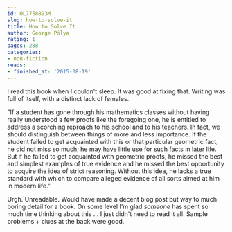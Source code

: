 ```yaml
---
id: OL7758893M
slug: how-to-solve-it
title: How to Solve It
author: George Pólya
rating: 1
pages: 288
categories:
- non-fiction
reads:
- finished_at: '2015-08-19'
---
```

I read this book when I couldn't sleep. It was good at fixing that. Writing was full of itself, with a distinct lack of females.

"If a student has gone through his mathematics classes without having really understood a few proofs like the foregoing one, he is entitled to address a scorching reproach to his school and to his teachers. In fact, we should distinguish between things of more and less importance. If the student failed to get acquainted with this or that particular geometric fact, he did not miss so much; he may have little use for such facts in later life. But if he failed to get acquainted with geometric proofs, he missed the best and simplest examples of true evidence and he missed the best opportunity to acquire the idea of strict reasoning. Without this idea, he lacks a true standard with which to compare alleged evidence of all sorts aimed at him in modern life."

Urgh. Unreadable. Would have made a decent blog post but way to much boring detail for a book. On some level I'm glad _someone_ has spent so much time thinking about this ... I just didn't need to read it all. Sample problems + clues at the back were good.
